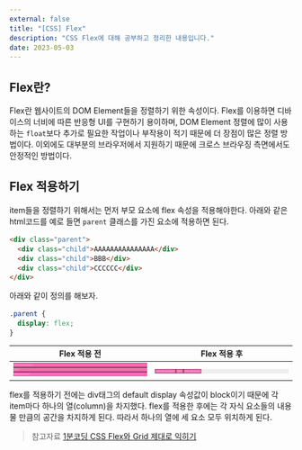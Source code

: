 ```yaml
---
external: false
title: "[CSS] Flex"
description: "CSS Flex에 대해 공부하고 정리한 내용입니다."
date: 2023-05-03
---
```


## Flex란?

Flex란 웹사이트의 DOM Element들을 정렬하기 위한 속성이다. Flex를 이용하면 디바이스의 너비에 따른 반응형 UI를 구현하기 용이하며, DOM Element 정렬에 많이 사용하는 `float`보다 추가로 필요한 작업이나 부작용이 적기 때문에 더 장점이 많은 정렬 방법이다. 이외에도 대부분의 브라우저에서 지원하기 때문에 크로스 브라우징 측면에서도 안정적인 방법이다.

## Flex 적용하기

item들을 정렬하기 위해서는 먼저 부모 요소에 flex 속성을 적용해야한다. 아래와 같은 html코드를 예로 들면 `parent` 클래스를 가진 요소에 적용하면 된다.

```html
<div class="parent">
  <div class="child">AAAAAAAAAAAAAAA</div>
  <div class="child">BBB</div>
  <div class="child">CCCCCC</div>
</div>
```

아래와 같이 정의를 해보자.

```css
.parent {
  display: flex;
}
```

|                  Flex 적용 전                  |                 Flex 적용 후                 |
| :--------------------------------------------: | :------------------------------------------: |
| ![before-flex](../images/tech/before-flex.png) | ![after-flex](../images/tech/after-flex.png) |

flex를 적용하기 전에는 div태그의 default display 속성값이 block이기 때문에 각 item마다 하나의 열(column)을 차지했다. flex를 적용한 후에는 각 자식 요소들의 내용물 만큼의 공간을 차지하게 된다. 따라서 하나의 열에 세 요소 모두 위치하게 된다.

> 참고자료
> [1분코딩 CSS Flex와 Grid 제대로 익히기](https://www.inflearn.com/course/css-flex-grid-%EC%A0%9C%EB%8C%80%EB%A1%9C-%EC%9D%B5%ED%9E%88%EA%B8%B0/dashboard)
